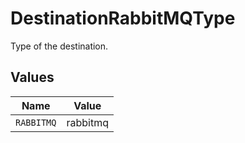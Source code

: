 # DestinationRabbitMQType

Type of the destination.


## Values

| Name       | Value      |
| ---------- | ---------- |
| `RABBITMQ` | rabbitmq   |
